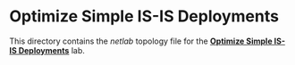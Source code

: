 # Optimize Simple IS-IS Deployments

This directory contains the *netlab* topology file for the
**[Optimize Simple IS-IS Deployments](../../docs/basic/6-level-2.md)** lab.
